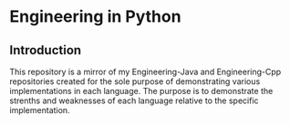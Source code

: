 # Engineering in Python

## Introduction

This repository is a mirror of my Engineering-Java and Engineering-Cpp repositories created for the sole purpose of demonstrating various implementations in each language. The purpose is to demonstrate the strenths and weaknesses of each language relative to the specific implementation.
